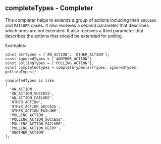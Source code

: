 ## completeTypes - Completer

This completer helps to extends a group of actions including their `SUCCESS` and `FAILURE` cases. It also receives a second parameter that describes which ones are not extended. It also receives a third parameter that describes the actions that should be extended for polling.

Examples:
```
const arrTypes = ['AN_ACTION', 'OTHER_ACTION'];
const ignoredTypes = ['ANOTHER_ACTION']
const pollingTypes = ['POLLING_ACTION'];
const completedTypes = completeTypes(arrTypes, ignoredTypes, pollingTypes);

completedTypes is like
[
  'AN_ACTION',
  'AN_ACTION_SUCCESS',
  'AN_ACTION_FAILURE',
  'OTHER_ACTION',
  'OTHER_ACTION_SUCCESS',
  'OTHER_ACTION_FAILURE',
  'POLLING_ACTION',
  'POLLING_ACTION_SUCCESS',
  'POLLING_ACTION_FAILURE',
  'POLLING_ACTION_RETRY',
  'ANOTHER_ACTION'
];
```
